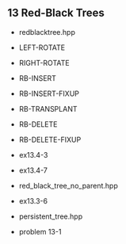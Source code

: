 13 Red-Black Trees
-------------------

- redblacktree.hpp	
 - LEFT-ROTATE
 - RIGHT-ROTATE
 - RB-INSERT          
 - RB-INSERT-FIXUP     
 - RB-TRANSPLANT
 - RB-DELETE
 - RB-DELETE-FIXUP
 - ex13.4-3
 - ex13.4-7

- red_black_tree_no_parent.hpp
 - ex13.3-6
- persistent_tree.hpp
 - problem 13-1
